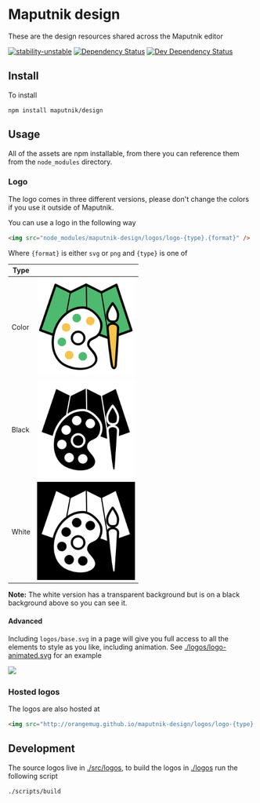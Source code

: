 # Maputnik design
These are the design resources shared across the Maputnik editor

[![stability-unstable](https://img.shields.io/badge/stability-unstable-yellow.svg)][stability]
[![Dependency Status](https://david-dm.org/maputnik/design.svg)][dm-prod]
[![Dev Dependency Status](https://david-dm.org/maputnik/design/dev-status.svg)][dm-dev]

[stability]:   https://github.com/orangemug/stability-badges#unstable
[dm-prod]:     https://david-dm.org/maputnik/design
[dm-dev]:      https://david-dm.org/maputnik/design#info=devDependencies



## Install
To install

```
npm install maputnik/design
```


## Usage
All of the assets are npm installable, from there you can reference them from the `node_modules` directory.


### Logo
The logo comes in three different versions, please don't change the colors if you use it outside of Maputnik.

You can use a logo in the following way

```html
<img src="node_modules/maputnik-design/logos/logo-{type}.{format}" />
```

Where `{format}` is either `svg` or `png` and `{type}` is one of

| Type  |                                                         |
| ----- | ------------------------------------------------------- |
| Color | <img src="/logos/logo-color.png" width="200" />         |
| Black | <img src="/logos/logo-black.png" width="200" />         |
| White | <img src="/logos/logo-white-debug.png" width="200" />   |

**Note:** The white version has a transparent background but is on a black background above so you can see it.


#### Advanced
Including `logos/base.svg` in a page will give you full access to all the elements to style as you like, including animation. See [./logos/logo-animated.svg](/logos/logo-animated.svg) for an example

<img src="https://orangemug.github.io/maputnik-design/logos/logo-animated.svg" width="200" />


### Hosted logos
The logos are also hosted at 

```html
<img src="http://orangemug.github.io/maputnik-design/logos/logo-{type}.{format}" />
```


## Development
The source logos live in [./src/logos](/src/logos), to build the logos in [./logos](/logos) run the following script

```
./scripts/build
```

